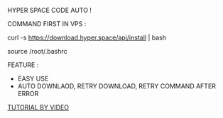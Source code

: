 HYPER SPACE CODE AUTO !

COMMAND FIRST IN VPS :

curl -s https://download.hyper.space/api/install | bash

source /root/.bashrc


FEATURE :
- EASY USE
- AUTO DOWNLAOD, RETRY DOWNLOAD, RETRY COMMAND AFTER ERROR


[TUTORIAL BY VIDEO](https://youtu.be/agFS4laOioY)
